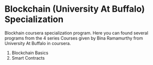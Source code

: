 # Blockchain (University At Buffalo) Specialization
Blockhain coursera specialization program. Here you can found several programs from the 4 series Courses given by Bina Ramamurthy from University At Buffalo in coursera.

1. Blockchain Basics
2. Smart Contracts
